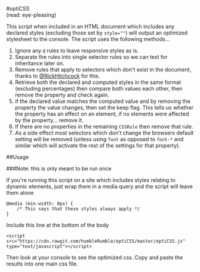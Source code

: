 #optiCSS  
(read: eye-pleasing)

This script when included in an HTML document which includes any declared styles (excluding those set by `style=""`) will output an optimized stylesheet to the console. The script uses the following methods...

1. Ignore any `@` rules to leave responsive styles as is.
2. Separate the rules into single selector rules so we can test for inheritance later on.
3. Remove rules that apply to selectors which don't exist in the document, thanks to [@RickHitchcock](http://stackoverflow.com/users/3903374/rick-hitchcock) for this.
4. Retrieve both the declared and computed styles in the same format (excluding percentages) then compare both values each other, then remove the property and check again.
5. if the declared value matches the computed value and by removing the property the value changes, then set the keep flag. This tells us whether the property has an effect on an element, if no elements were affected by the property... remove it.
6. If there are no properties in the remaining `CSSRule` then remove that rule.
7. As a side effect most selectors which don't change the browsers default setting will be removed (unless using `font` as opposed to `font-*` and similar which will activate the rest of the settings for that property).

##Usage

###Note: this is only meant to be run once

If you're running this script on a site which includes styles relating to dynamic elements, just wrap them in a media query and the script will leave them alone

    @media (min-width: 0px) {
        /* This says that these styles always apply */
    }

Include this line at the bottom of the body

    <script src="https://cdn.rawgit.com/humbleRumble/optiCSS/master/optiCSS.js" type="text/javascript"></script>

Then look at your console to see the optimized css. Copy and paste the results into one main css file.
